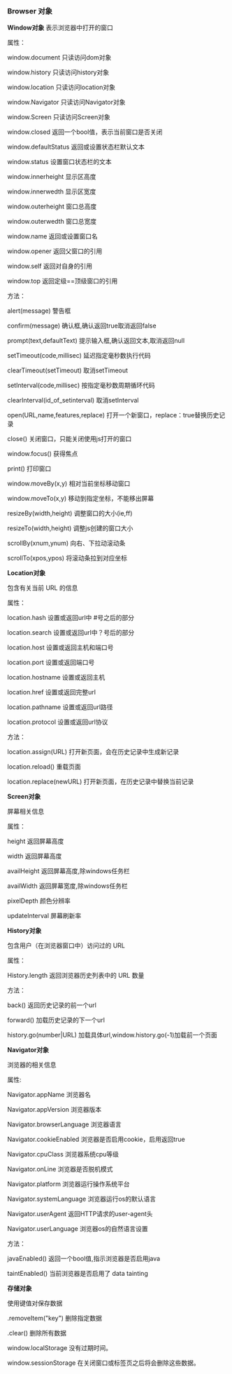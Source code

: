### Browser 对象

**Window对象**
表示浏览器中打开的窗口

属性：

window.document 只读访问dom对象

window.history 只读访问history对象

window.location 只读访问location对象

window.Navigator 只读访问Navigator对象

window.Screen 只读访问Screen对象


window.closed  返回一个bool值，表示当前窗口是否关闭

window.defaultStatus 返回或设置状态栏默认文本

window.status 设置窗口状态栏的文本

window.innerheight 显示区高度

window.innerwedth 显示区宽度

window.outerheight 窗口总高度

window.outerwedth 窗口总宽度

window.name 返回或设置窗口名

window.opener 返回父窗口的引用

window.self 返回对自身的引用

window.top 返回定级==顶级窗口的引用


方法：


alert(message) 警告框

confirm(message) 确认框,确认返回true取消返回false

prompt(text,defaultText) 提示输入框,确认返回文本,取消返回null


setTimeout(code,millisec) 延迟指定毫秒数执行代码

clearTimeout(setTimeout) 取消setTimeout

setInterval(code,millisec)  按指定毫秒数周期循环代码

clearInterval(id_of_setinterval)  取消setInterval


open(URL,name,features,replace) 打开一个新窗口，replace：true替换历史记录

close() 关闭窗口，只能关闭使用js打开的窗口

window.focus() 获得焦点

print() 打印窗口


window.moveBy(x,y) 相对当前坐标移动窗口

window.moveTo(x,y) 移动到指定坐标，不能移出屏幕

resizeBy(width,height) 调整窗口的大小(ie,ff)

resizeTo(width,height) 调整js创建的窗口大小

scrollBy(xnum,ynum) 向右、下拉动滚动条

scrollTo(xpos,ypos) 将滚动条拉到对应坐标


**Location对象**

包含有关当前 URL 的信息

属性：

location.hash 设置或返回url中 #号之后的部分

location.search 设置或返回url中？号后的部分

location.host 设置或返回主机和端口号

location.port 设置或返回端口号

location.hostname  设置或返回主机

location.href 设置或返回完整url

location.pathname 设置或返回url路径

location.protocol 设置或返回url协议


方法：

location.assign(URL) 打开新页面，会在历史记录中生成新记录

location.reload() 重载页面

location.replace(newURL) 打开新页面，在历史记录中替换当前记录



**Screen对象** 

屏幕相关信息

属性：

height 返回屏幕高度

width 返回屏幕高度

availHeight 返回屏幕高度,除windows任务栏

availWidth	返回屏幕宽度,除windows任务栏

pixelDepth 颜色分辨率

updateInterval 屏幕刷新率



**History对象**

包含用户（在浏览器窗口中）访问过的 URL

属性：

History.length  返回浏览器历史列表中的 URL 数量


方法：

back() 返回历史记录的前一个url

forward() 加载历史记录的下一个url

history.go(number|URL) 加载具体url,window.history.go(-1)加载前一个页面



**Navigator对象**

浏览器的相关信息

属性:

Navigator.appName  浏览器名

Navigator.appVersion 浏览器版本

Navigator.browserLanguage 浏览器语言

Navigator.cookieEnabled 浏览器是否启用cookie，启用返回true

Navigator.cpuClass 浏览器系统cpu等级

Navigator.onLine 浏览器是否脱机模式

Navigator.platform 浏览器运行操作系统平台

Navigator.systemLanguage 浏览器运行os的默认语言

Navigator.userAgent 返回HTTP请求的user-agent头

Navigator.userLanguage 浏览器os的自然语言设置


方法：

javaEnabled() 返回一个bool值,指示浏览器是否启用java

taintEnabled() 当前浏览器是否启用了 data tainting



**存储对象**

使用键值对保存数据

.removeItem("key") 删除指定数据

.clear() 删除所有数据

window.localStorage   没有过期时间。

window.sessionStorage  在关闭窗口或标签页之后将会删除这些数据。
